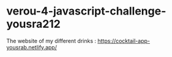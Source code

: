 # verou-4-javascript-challenge-yousra212

The website of my different drinks : https://cocktail-app-yousrab.netlify.app/  